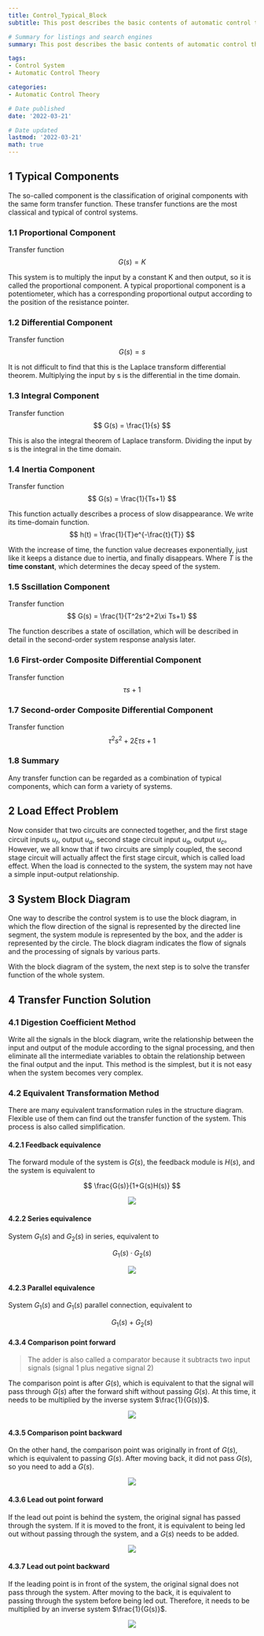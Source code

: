 ```yaml
---
title: Control_Typical_Block
subtitle: This post describes the basic contents of automatic control theory.

# Summary for listings and search engines
summary: This post describes the basic contents of automatic control theory.

tags: 
- Control System
- Automatic Control Theory

categories: 
- Automatic Control Theory

# Date published
date: '2022-03-21'

# Date updated
lastmod: '2022-03-21'
math: true
---
```


## 1 Typical Components
The so-called component is the classification of original components with the same form transfer function. These transfer functions are the most classical and typical of control systems.

### 1.1 Proportional Component
Transfer function
$$
G(s) = K
$$

This system is to multiply the input by a constant K and then output, so it is called the proportional component. A typical proportional component is a potentiometer, which has a corresponding proportional output according to the position of the resistance pointer.

### 1.2 Differential Component
Transfer function
$$
G(s) = s
$$

It is not difficult to find that this is the Laplace transform differential theorem. Multiplying the input by s is the differential in the time domain.

### 1.3 Integral Component
Transfer function
$$
G(s) = \frac{1}{s}
$$

This is also the integral theorem of Laplace transform. Dividing the input by s is the integral in the time domain.

### 1.4 Inertia Component
Transfer function
$$
G(s) = \frac{1}{Ts+1}
$$

This function actually describes a process of slow disappearance. We write its time-domain function.
$$
h(t) = \frac{1}{T}e^{-\frac{t}{T}}
$$

With the increase of time, the function value decreases exponentially, just like it keeps a distance due to inertia, and finally disappears. Where $T$ is the **time constant**, which determines the decay speed of the system.

### 1.5 Sscillation Component
Transfer function
$$
G(s) = \frac{1}{T^2s^2+2\xi Ts+1}
$$

The function describes a state of oscillation, which will be described in detail in the second-order system response analysis later.

### 1.6 First-order Composite Differential Component
Transfer function
$$
\tau s+1
$$


### 1.7 Second-order Composite Differential Component
Transfer function
$$
\tau^2s^2+2\xi \tau s+1
$$


### 1.8 Summary
Any transfer function can be regarded as a combination of typical components, which can form a variety of systems.

## 2 Load Effect Problem
Now consider that two circuits are connected together, and the first stage circuit inputs $u_r$, output $u_a$, second stage circuit input $u_a$, output $u_c$。 However, we all know that if two circuits are simply coupled, the second stage circuit will actually affect the first stage circuit, which is called load effect. When the load is connected to the system, the system may not have a simple input-output relationship.

## 3 System Block Diagram
One way to describe the control system is to use the block diagram, in which the flow direction of the signal is represented by the directed line segment, the system module is represented by the box, and the adder is represented by the circle. The block diagram indicates the flow of signals and the processing of signals by various parts.

With the block diagram of the system, the next step is to solve the transfer function of the whole system.

## 4 Transfer Function Solution
### 4.1 Digestion Coefficient Method
Write all the signals in the block diagram, write the relationship between the input and output of the module according to the signal processing, and then eliminate all the intermediate variables to obtain the relationship between the final output and the input. This method is the simplest, but it is not easy when the system becomes very complex.

### 4.2 Equivalent Transformation Method
There are many equivalent transformation rules in the structure diagram. Flexible use of them can find out the transfer function of the system. This process is also called simplification.

#### 4.2.1 Feedback equivalence
The forward module of the system is $G(s)$, the feedback module is $H(s)$, and the system is equivalent to

$$
\frac{G(s)}{1+G(s)H(s)}
$$

<div align=center> 
<img src="https://pic.imgdb.cn/item/62209e4f5baa1a80abc346de.jpg"></img>
<div align=left>


#### 4.2.2 Series equivalence
System $G_1(s)$ and $G_2(s)$ in series, equivalent to

$$
G_1(s)\cdot G_2(s)
$$

<div align=center> 
<img src="https://pic.imgdb.cn/item/62209dfd5baa1a80abc3158d.jpg"></img>
<div align=left>

#### 4.2.3 Parallel equivalence
System $G_1(s)$ and $G_1(s)$ parallel connection, equivalent to

$$
G_1(s)+G_2(s)
$$

#### 4.3.4 Comparison point forward
> The adder is also called a comparator because it subtracts two input signals (signal 1 plus negative signal 2)

The comparison point is after $G(s)$, which is equivalent to that the signal will pass through $G(s)$ after the forward shift without passing $G(s)$. At this time, it needs to be multiplied by the inverse system $\frac{1}{G(s)}$.

<div align=center> 
<img src="https://pic.imgdb.cn/item/62209e425baa1a80abc33dc6.jpg"></img>
<div align=left>

#### 4.3.5 Comparison point backward
On the other hand, the comparison point was originally in front of $G(s)$, which is equivalent to passing $G(s)$. After moving back, it did not pass $G(s)$, so you need to add a $G(s)$.

<div align=center> 
<img src="https://pic.imgdb.cn/item/62209e125baa1a80abc32422.jpg"></img>
<div align=left>

#### 4.3.6 Lead out point forward
If the lead out point is behind the system, the original signal has passed through the system. If it is moved to the front, it is equivalent to being led out without passing through the system, and a $G(s)$ needs to be added.

<div align=center> 
<img src="https://pic.imgdb.cn/item/62209e245baa1a80abc32da1.jpg"></img>
<div align=left>

#### 4.3.7 Lead out point backward
If the leading point is in front of the system, the original signal does not pass through the system. After moving to the back, it is equivalent to passing through the system before being led out. Therefore, it needs to be multiplied by an inverse system $\frac{1}{G(s)}$.

<div align=center> 
<img src="https://pic.imgdb.cn/item/62209e375baa1a80abc338b6.jpg"></img>
<div align=left>